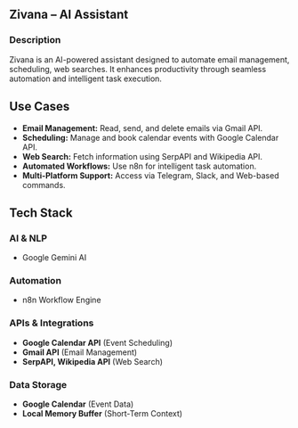 ## Zivana – AI Assistant

### Description
Zivana is an AI-powered assistant designed to automate email management, scheduling, web searches. It enhances productivity through seamless automation and intelligent task execution.

## Use Cases

- **Email Management:** Read, send, and delete emails via Gmail API.
- **Scheduling:** Manage and book calendar events with Google Calendar API.
- **Web Search:** Fetch information using SerpAPI and Wikipedia API.
- **Automated Workflows:** Use n8n for intelligent task automation.
- **Multi-Platform Support:** Access via Telegram, Slack, and Web-based commands.

## Tech Stack

### AI & NLP
- Google Gemini AI

### Automation
- n8n Workflow Engine

### APIs & Integrations
- **Google Calendar API** (Event Scheduling)
- **Gmail API** (Email Management)
- **SerpAPI, Wikipedia API** (Web Search)

### Data Storage
- **Google Calendar** (Event Data)
- **Local Memory Buffer** (Short-Term Context)
